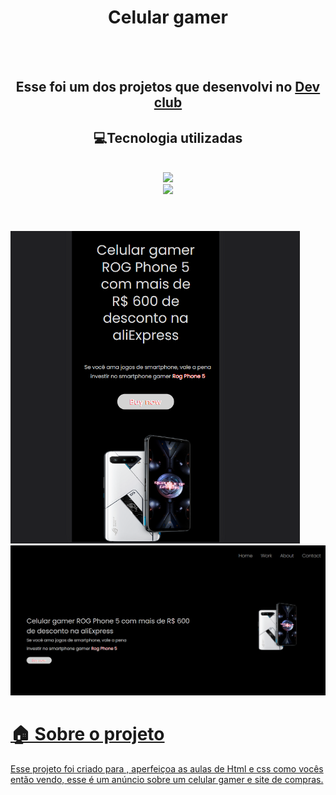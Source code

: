 <header>
  <h1> Celular gamer </h1>
  <br>
  <br>
  <h2> Esse foi um dos projetos que desenvolvi no <a href="https://rodolfomori.com.br/devclub/">Dev club</a>
  <h2> 💻Tecnologia utilizadas</h2>
  <br>
  <a href="https://github.com/edysilvasz/Html.css/blob/main/html/Gamer2.html" target="blank"><img src="https://img.shields.io/badge/HTML5-E34F26?style=for-the-badge&logo=html5&logoColor=white"</a>
  <br> 
  <a href="https://github.com/edysilvasz/Html.css/blob/main/css/gm2.css" target= "blank"> <img src="https://img.shields.io/badge/CSS3-1572B6?style=for-the-badge&logo=css3&logoColor=white"</a>
 </header>
    
 <div> 
  <img height="500em"  src="https://github.com/edysilvasz/Html.css/blob/main/img/cel.png" alt="coloca a img do cel"/>
  <img  src="https://github.com/edysilvasz/Html.css/blob/65cb2c6be48a594c492edc5d4bbb7e4a7c75d383/img/tela.png" alt="coloca a tela do pj" />
 </div>
 
    
 <div>
   <h1> 🏠 Sobre o projeto </h1> 
   <p>Esse projeto foi criado para , aperfeiçoa as aulas de Html e css como vocês então vendo, esse é um anúncio sobre um celular gamer e site de compras.</p>
    
    
 </div>
